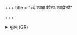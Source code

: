 +++
title = "०६ स्वाहा देवेभ्यः स्वाह्येभ्यो"

+++
<details><summary>मूलम् (GR)</summary>

स्वाहा देवेभ्यः स्वाह्येभ्यो  
दक्षिणस्या दिशः शालाया नमो महिम्ने ॥
</details>